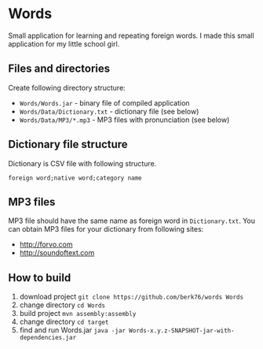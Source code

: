 # Words

Small application for learning and repeating foreign words. I made this small application for my little school girl.

## Files and directories

Create following directory structure:

* `Words/Words.jar` - binary file of compiled application
* `Words/Data/Dictionary.txt` - dictionary file (see below)
* `Words/Data/MP3/*.mp3` - MP3 files with pronunciation (see below)

## Dictionary file structure

Dictionary is CSV file with following structure.

`foreign word;native word;category name`

## MP3 files

MP3 file should have the same name as foreign word in `Dictionary.txt`. You can obtain MP3 files for your dictionary from following sites:

* http://forvo.com
* http://soundoftext.com

## How to build

 1. download project `git clone https://github.com/berk76/words Words`
 1. change directory `cd Words`
 1. build project `mvn assembly:assembly`
 1. change directory `cd target`
 1. find and run Words.jar `java -jar Words-x.y.z-SNAPSHOT-jar-with-dependencies.jar`
 
